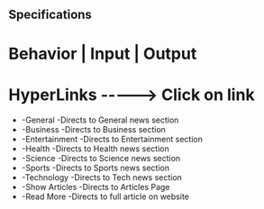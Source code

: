 ## Specifications 


# Behavior      |  Input        | Output                        

# HyperLinks ----->   Click on link 
<ul>
    <li>-General            -Directs to General news section</li>
    <li>-Business           -Directs to Business section</li>
    <li>-Entertainment      -Directs to Entertainment section</li>
    <li>-Health             -Directs to Health news section </li>
    <li>-Science            -Directs to Science news section </li>
    <li>-Sports             -Directs to Sports news section</li>
    <li>-Technology         -Directs to Tech news section</li>
    <li>-Show Articles      -Directs to Articles Page </li>
    <li>-Read More          -Directs to full article on website</li>
</ul>
      
     

 

  
    
       

